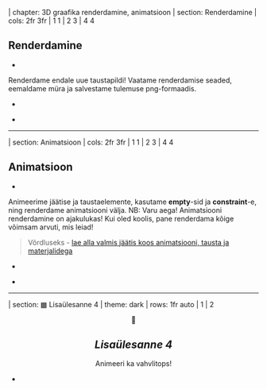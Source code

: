 
| chapter: 3D graafika renderdamine, animatsioon
| section: Renderdamine
| cols: 2fr 3fr
| 1 1
| 2 3
| 4 4

## Renderdamine

-

Renderdame endale uue taustapildi! Vaatame renderdamise seaded, eemaldame müra ja salvestame tulemuse png-formaadis.

-

<f-video src="https://www.youtube.com/watch?v=1ZX2oVluclA&list=PLjHo4fPLPthvenCs2VH-1M7c7pR8d9D4G&index=16&t=0s" />

-

<div class="right">
    <f-next-button title="Animatsioon" />
</div>

---

| section: Animatsioon
| cols: 2fr 3fr
| 1 1
| 2 3
| 4 4

## Animatsioon

-

Animeerime jäätise ja taustaelemente, kasutame **empty**-sid ja **constraint**-e, ning renderdame animatsiooni välja. NB: Varu aega! Animatsiooni renderdamine on ajakulukas! Kui oled koolis, pane renderdama kõige võimsam arvuti, mis leiad!

<blockquote>
Võrdluseks - <a href="./files/j22tis.blend">lae alla valmis jäätis koos animatsiooni, tausta ja materjalidega</a>
</blockquote>

-

<f-video src="https://www.youtube.com/watch?v=up6LU4JReKA&list=PLjHo4fPLPthvenCs2VH-1M7c7pR8d9D4G&index=17&t=0s" />
<f-video src="https://www.youtube.com/watch?v=K6Rci3XQJrk&list=PLjHo4fPLPthvenCs2VH-1M7c7pR8d9D4G&index=18&t=0s" />

-

<div class="right">
    <f-next-button title="Lisaülesanne" />
</div>

---

| section: ▩ Lisaülesanne 4
| theme: dark
| rows: 1fr auto
| 1
| 2

<center>

<span class="icon-big">🍿</span>
## <var>Lisaülesanne 4</var>

Animeeri ka vahvlitops!

</center>

-

<div class="right">
    <f-next-button title="Füüsikasimulatsioonid" />
</div>